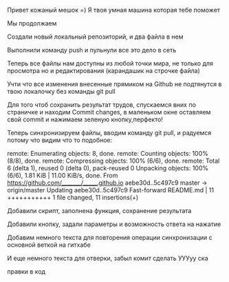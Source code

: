Привет кожаный мешок =) Я твоя умная машина которая тебе поможет

Мы продолжаем

Создали новый локальный репозиторий, и два файла в нем

Выполнили команду push и пульнули все это дело в сеть 

Теперь все файлы нам доступны из любой точки мира, не только для просмотра но и редактирования (карандашик на строчке файла)

Учти что все изменения внесенные прямиком на Github не подтянутся в твою локалочку без команды git pull

Для того чтоб сохранить результат трудов, спускаемся вних по страничке и находим Commit changes, в маленьком окне оставляем свой commit и нажимаем зеленую кнопку,перфекто!

Теперь синхронизируем файлы, вводим команду git pull, и радуемся потому что видим что то подобное:

remote: Enumerating objects: 8, done.
remote: Counting objects: 100% (8/8), done.
remote: Compressing objects: 100% (6/6), done.
remote: Total 6 (delta 1), reused 0 (delta 0), pack-reused 0
Unpacking objects: 100% (6/6), 1.81 KiB | 11.00 KiB/s, done.
From https://github.com/_______/_____.github.io
   aebe30d..5c497c9  master     -> origin/master
Updating aebe30d..5c497c9
Fast-forward
 README.md | 11 +++++++++++
 1 file changed, 11 insertions(+)

 Добавили скрипт, заполнена функция, сохранение результата


 Добавили кнопку, задали параметры и возможность ответа на нажатие

Добавим немного текста для повторения операции синхронизации с основной веткой на гитхабе

И еще немного текста для отверки, забыл комит сделать УУУуу ска 

правки в код 
